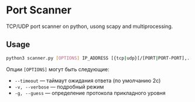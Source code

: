 # Port Scanner
TCP/UDP port scanner on python, usong scapy and multiprocessing.

## Usage

```sh
python3 scanner.py [OPTIONS] IP_ADDRESS [{tcp|udp}[/[PORT|PORT-PORT],...]]...
```

Опции `[OPTIONS]` могут быть следующие:

* `--timeout` — таймаут ожидания ответа (по умолчанию 2с)
* `-v, --verbose` — подробный режим
* `-g, --guess` — определение протокола прикладного уровня
